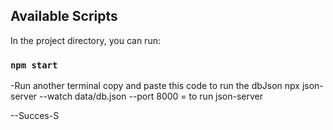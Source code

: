 
## Available Scripts

In the project directory, you can run:

### `npm start`
-Run another terminal
copy and paste this code to run the dbJson
npx json-server --watch data/db.json --port 8000  = to run json-server


--Succes-S